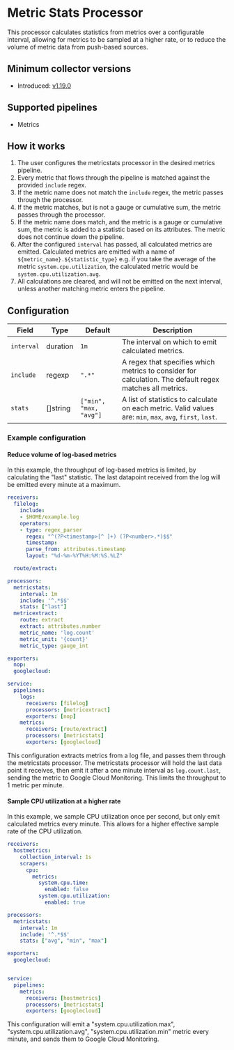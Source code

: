 # Metric Stats Processor
This processor calculates statistics from metrics over a configurable interval, allowing for metrics to be sampled at a higher rate, or to reduce the volume of metric data from push-based sources.

## Minimum collector versions
- Introduced: [v1.19.0](https://github.com/observIQ/bindplane-agent/releases/tag/v1.19.0)

## Supported pipelines
- Metrics

## How it works
1. The user configures the metricstats processor in the desired metrics pipeline.
2. Every metric that flows through the pipeline is matched against the provided `include` regex.
3. If the metric name does not match the `include` regex, the metric passes through the processor.
4. If the metric matches, but is not a gauge or cumulative sum, the metric passes through the processor.
5. If the metric name does match, and the metric is a gauge or cumulative sum, the metric is added to a statistic based on its attributes. The metric does not continue down the pipeline.
6. After the configured `interval` has passed, all calculated metrics are emitted. Calculated metrics are emitted with a name of `${metric_name}.${statistic_type}` e.g. if you take the average of the metric `system.cpu.utilization`, the calculated metric would be `system.cpu.utilization.avg`.
7. All calculations are cleared, and will not be emitted on the next interval, unless another matching metric enters the pipeline.

## Configuration
| Field      | Type     | Default                | Description                                                                                               |
|------------|----------|------------------------|-----------------------------------------------------------------------------------------------------------|
| `interval` | duration | `1m`                   | The interval on which to emit calculated metrics.                                                         |
| `include`  | regexp   | `".*"`                 | A regex that specifies which metrics to consider for calculation. The default regex matches all metrics.  |
| `stats`    | []string | `["min", "max, "avg"]` | A list of statistics to calculate on each metric. Valid values are: `min`, `max`, `avg`, `first`, `last`. |

### Example configuration


#### Reduce volume of log-based metrics

In this example, the throughput of log-based metrics is limited, by calculating the "last" statistic. The last datapoint received from the log will be emitted every minute at a maximum.

```yaml
receivers:
  filelog:
    include:
    - $HOME/example.log
    operators:
    - type: regex_parser
      regex: "^(?P<timestamp>[^ ]+) (?P<number>.*)$$"
      timestamp:
      parse_from: attributes.timestamp
      layout: "%d-%m-%YT%H:%M:%S.%LZ"

  route/extract:

processors:
  metricstats:
    interval: 1m
    include: '^.*$$'
    stats: ["last"]
  metricextract:
    route: extract
    extract: attributes.number
    metric_name: 'log.count'
    metric_unit: '{count}'
    metric_type: gauge_int

exporters:
  nop:
  googlecloud:

service:
  pipelines:
    logs:
      receivers: [filelog]
      processors: [metricextract]
      exporters: [nop]
    metrics:
      receivers: [route/extract]
      processors: [metricstats]
      exporters: [googlecloud]
```

This configuration extracts metrics from a log file, and passes them through the metricstats processor. The metricstats processor will hold the last data point it receives, then emit it after a one minute interval as `log.count.last`, sending the metric to Google Cloud Monitoring. This limits the throughput to 1 metric per minute.

#### Sample CPU utilization at a higher rate

In this example, we sample CPU utilization once per second, but only emit calculated metrics every minute. This allows for a higher effective sample rate of the CPU utilization.

```yaml
receivers:
  hostmetrics:
    collection_interval: 1s
    scrapers:
      cpu:
        metrics:
          system.cpu.time:
            enabled: false
          system.cpu.utilization:
            enabled: true

processors:
  metricstats:
    interval: 1m
    include: '^.*$$'
    stats: ["avg", "min", "max"]

exporters:
  googlecloud:


service:
  pipelines:
    metrics:
      receivers: [hostmetrics]
      processors: [metricstats]
      exporters: [googlecloud]
```

This configuration will emit a "system.cpu.utilization.max", "system.cpu.utilization.avg", "system.cpu.utilization.min" metric every minute, and sends them to Google Cloud Monitoring.
